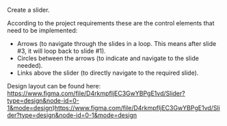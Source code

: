 Сreate a slider.

According to the project requirements these are the control elements that need to be implemented:

- Arrows (to navigate through the slides in a loop. This means after slide #3, it will loop back to slide #1).
- Circles between the arrows (to indicate and navigate to the slide needed).
- Links above the slider (to directly navigate to the required slide).

Design layout can be found here: https://www.figma.com/file/D4rkmpfIjEC3GwYBPgE1vd/Slider?type=design&node-id=0-1&mode=design)https://www.figma.com/file/D4rkmpfIjEC3GwYBPgE1vd/Slider?type=design&node-id=0-1&mode=design
